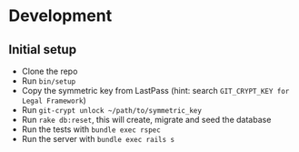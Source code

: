 # Development

## Initial setup
* Clone the repo
* Run `bin/setup`
* Copy the symmetric key from LastPass (hint: search `GIT_CRYPT_KEY for Legal Framework`)
* Run `git-crypt unlock ~/path/to/symmetric_key`
* Run `rake db:reset`, this will create, migrate and seed the database
* Run the tests with `bundle exec rspec`
* Run the server with `bundle exec rails s`
